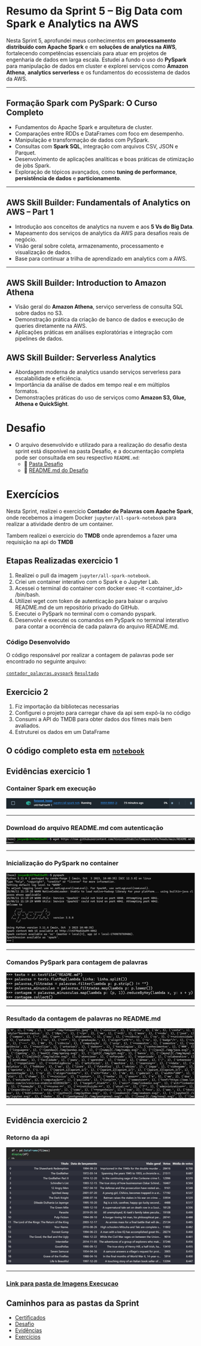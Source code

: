 # Resumo da Sprint 5 – Big Data com Spark e Analytics na AWS

Nesta Sprint 5, aprofundei meus conhecimentos em **processamento distribuído com Apache Spark** e em **soluções de analytics na AWS**, fortalecendo competências essenciais para atuar em projetos de engenharia de dados em larga escala. Estudei a fundo o uso do **PySpark** para manipulação de dados em cluster e explorei serviços como **Amazon Athena**, **analytics serverless** e os fundamentos do ecossistema de dados da AWS.

---

## Formação Spark com PySpark: O Curso Completo

- Fundamentos do Apache Spark e arquitetura de cluster.
- Comparações entre RDDs e DataFrames com foco em desempenho.
- Manipulação e transformação de dados com PySpark.
- Consultas com **Spark SQL**, integração com arquivos CSV, JSON e Parquet.
- Desenvolvimento de aplicações analíticas e boas práticas de otimização de jobs Spark.
- Exploração de tópicos avançados, como **tuning de performance**, **persistência de dados** e **particionamento**.

---

## AWS Skill Builder: Fundamentals of Analytics on AWS – Part 1

- Introdução aos conceitos de analytics na nuvem e aos **5 Vs do Big Data**.
- Mapeamento dos serviços de analytics da AWS para desafios reais de negócio.
- Visão geral sobre coleta, armazenamento, processamento e visualização de dados.
- Base para continuar a trilha de aprendizado em analytics com a AWS.

---

##  AWS Skill Builder: Introduction to Amazon Athena

- Visão geral do **Amazon Athena**, serviço serverless de consulta SQL sobre dados no S3.
- Demonstração prática da criação de banco de dados e execução de queries diretamente na AWS.
- Aplicações práticas em análises exploratórias e integração com pipelines de dados.

## AWS Skill Builder: Serverless Analytics

- Abordagem moderna de analytics usando serviços serverless para escalabilidade e eficiência.
- Importância da análise de dados em tempo real e em múltiplos formatos.
- Demonstrações práticas do uso de serviços como **Amazon S3, Glue, Athena e QuickSight**.

#  Desafio

- O arquivo desenvolvido e utilizado para a realização do desafio desta sprint está disponível na pasta Desafio, e a documentação completa pode ser consultada em seu respectivo `README.md`:
  - 📂 [Pasta Desafio](./Desafio/)
  - 📄 [README.md do Desafio](./Desafio/README.md)

# Exercícios

Nesta Sprint, realizei o exercício **Contador de Palavras com Apache Spark**, onde recebemos a imagem Docker `jupyter/all-spark-notebook` para realizar a atividade dentro de um container. 

Tambem realizei o exercicio do **TMDB** onde aprendemos a fazer uma requisição na api do **TMDB**

##  Etapas Realizadas exercicio 1 

1. Realizei o pull da imagem `jupyter/all-spark-notebook`.
2. Criei um container interativo com o Spark e o Jupyter Lab.
3. Acessei o terminal do container com docker exec -it <container_id> /bin/bash.
4. Utilizei wget com token de autenticação para baixar o arquivo README.md de um repositório privado do GitHub.
5. Executei o PySpark no terminal com o comando pyspark.
6. Desenvolvi e executei os comandos em PySpark no terminal interativo para contar a ocorrência de cada palavra do arquivo README.md.

### Código Desenvolvido

O código responsável por realizar a contagem de palavras pode ser encontrado no seguinte arquivo:

 [`contador_palavras.pyspark`](./Exercicios/exercicio_1/codigo.py)
 [`Resultado`](./Exercicios/exercicio_1/resultado.txt)

## Exercicio 2

1. Fiz importação da bibliotecas necessarias
2. Configurei o projeto para carregar  chave da api sem expô-la no código
3. Consumi a API do TMDB para obter dados dos filmes mais bem avaliados.
4. Estruturei os dados em um DataFrame

O código completo esta em 
[`notebook`](./Exercicios/exercicio_2/api.ipynb)
---
##  Evidências exercicio 1

###  Container Spark em execução
![Container em execução](./Exercicios/Imagens_Execucao/container_running.png)

---

###  Download do arquivo README.md com autenticação
![Comando WGET com token](./Exercicios/Imagens_Execucao/WGET.png)

---

###  Inicialização do PySpark no container
![Inicialização do PySpark](./Exercicios/Imagens_Execucao/spark_iniciando.png)

---

###  Comandos PySpark para contagem de palavras
![Comandos PySpark](./Exercicios/Imagens_Execucao/comandos.png)

---

###  Resultado da contagem de palavras no README.md
![Resultado da contagem](./Exercicios/Imagens_Execucao/resultado.png)

---
##  Evidência exercicio 2

### Retorno da api
![Retorno da ape](./Exercicios/Imagens_Execucao/retorno_api.png)

---

### [Link para pasta de Imagens Execucao](./Exercicios/Imagens_Execucao)

##  Caminhos para as pastas da Sprint

- [ Certificados](./Certificados/)
- [ Desafio](./Desafio/)
- [ Evidências](./Evidencias/)
- [ Exercícios](./Exercicios/)


